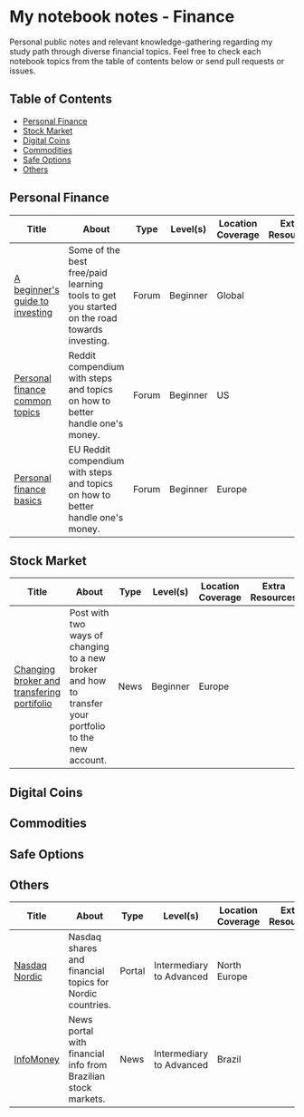 # My notebook notes - Finance

Personal public notes and relevant knowledge-gathering regarding my study path through diverse financial topics. Feel free to check each notebook topics from the table of contents below or send pull requests or issues.

## Table of Contents

<!--ts-->
   * [Personal Finance](#personal-finance)
   * [Stock Market](#stock-market)
   * [Digital Coins](#digital-coins)
   * [Commodities](#commodities)
   * [Safe Options](#safe-options)
   * [Others](#others)
<!--te-->

## Personal Finance

| Title | About | Type | Level(s) | Location Coverage | Extra Resources |
|-------|-------|------|----------|-------------------|-----------------|
| [A beginner's guide to investing](https://www.reddit.com/r/RobinHood/comments/5wl1w2/a_beginners_guide_to_investing/) | Some of the best free/paid learning tools to get you started on the road towards investing. | Forum | Beginner | Global | |
| [Personal finance common topics](https://www.reddit.com/r/personalfinance/wiki/commontopics) | Reddit compendium with steps and topics on how to better handle one's money. | Forum | Beginner | US | |
| [Personal finance basics](https://www.reddit.com/r/eupersonalfinance/wiki/basics) | EU Reddit compendium with steps and topics on how to better handle one's money. | Forum | Beginner | Europe | |

## Stock Market

| Title | About | Type | Level(s) | Location Coverage | Extra Resources |
|-------|-------|------|----------|-------------------|-----------------|
| [Changing broker and transfering portifolio](https://thepoorswiss.com/change-broker-transfer-portfolio/) | Post with two ways of changing to a new broker and how to transfer your portfolio to the new account. | News | Beginner | Europe | |

## Digital Coins

## Commodities

## Safe Options

## Others
| Title | About | Type | Level(s) | Location Coverage | Extra Resources |
|-------|-------|------|----------|-------------------|-----------------|
| [Nasdaq Nordic](http://www.nasdaqomxnordic.com/) | Nasdaq shares and financial topics for Nordic countries. | Portal | Intermediary to Advanced | North Europe | |
| [InfoMoney](https://www.infomoney.com.br/) | News portal with financial info from Brazilian stock markets. | News | Intermediary to Advanced | Brazil | |
